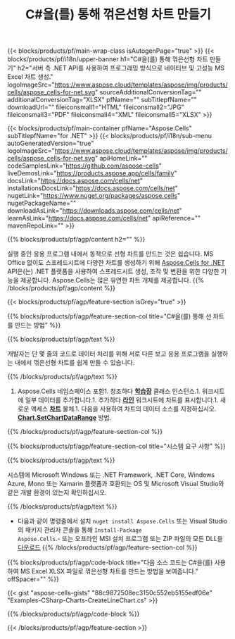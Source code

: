 ﻿---
title: C#을(를) 통해 꺾은선형 차트 만들기 
url: /ko/net/create-line-chart/ 
description: C# .NET 라이브러리를 사용하여 Excel에 선 차트를 생성하기 위한 샘플 코드. 이 코드를 사용하여 VB.NET, Asp.NET 또는 .NET 기반 애플리케이션 내에서 MS Excel에 대한 꺾은선형 차트를 생성합니다.
---
{{< blocks/products/pf/main-wrap-class isAutogenPage="true" >}}
{{< blocks/products/pf/i18n/upper-banner h1="C#을(를) 통해 꺾은선형 차트 만들기" h2="서버 측 .NET API를 사용하여 프로그래밍 방식으로 네이티브 및 고성능 MS Excel 차트 생성." logoImageSrc="https://www.aspose.cloud/templates/aspose/img/products/cells/aspose_cells-for-net.svg" sourceAdditionalConversionTag="" additionalConversionTag="XLSX" pfName="" subTitlepfName="" downloadUrl="" fileiconsmall1="HTML" fileiconsmall2="JPG" fileiconsmall3="PDF" fileiconsmall4="XML" fileiconsmall5="XLSX" >}}

{{< blocks/products/pf/main-container pfName="Aspose.Cells" subTitlepfName="for .NET" >}}
{{< blocks/products/pf/i18n/sub-menu autoGeneratedVersion="true" logoImageSrc="https://www.aspose.cloud/templates/aspose/img/products/cells/aspose_cells-for-net.svg" apiHomeLink="" codeSamplesLink="https://github.com/aspose-cells" liveDemosLink="https://products.aspose.app/cells/family" docsLink="https://docs.aspose.com/cells/net" installationsDocsLink="https://docs.aspose.com/cells/net" nugetLink="https://www.nuget.org/packages/aspose.cells" nugetPackageName="" downloadAsLink="https://downloads.aspose.com/cells/net" learnAsLink="https://docs.aspose.com/cells/net" apiReference="" mavenRepoLink="" >}}

{{% blocks/products/pf/agp/content h2="" %}}

실행 중인 응용 프로그램 내에서 동적으로 선형 차트를 만드는 것은 쉽습니다. MS Office 없이도 스프레드시트에 다양한 차트를 생성하기 위해 [Aspose.Cells for .NET](https://products.aspose.com/cells/net)  API은(는) .NET 플랫폼을 사용하여 스프레드시트 생성, 조작 및 변환을 위한 다양한 기능을 제공합니다. Aspose.Cells는 많은 유연한 차트 개체를 제공합니다.
{{% /blocks/products/pf/agp/content %}}

{{< blocks/products/pf/agp/feature-section isGrey="true" >}}

{{% blocks/products/pf/agp/feature-section-col title="C#을(를) 통해 선 차트를 만드는 방법" %}}

{{% blocks/products/pf/agp/text %}}

 개발자는 단 몇 줄의 코드로 데이터 처리를 위해 서로 다른 보고 응용 프로그램을 실행하는 내에서 꺾은선형 차트를 쉽게 만들 수 있습니다.

{{% /blocks/products/pf/agp/text %}}

1. Aspose.Cells 네임스페이스 포함1. 창조하다 [**학습장**](https://apireference.aspose.com/cells/net/aspose.cells/workbook) 클래스 인스턴스.1. 워크시트에 일부 데이터를 추가합니다.1. 추가하다 [**라인**](https://apireference.aspose.com/cells/net/aspose.cells.charts/charttype) 워크시트에 차트를 표시합니다.1. 새로운 액세스 [**차트**](https://apireference.aspose.com/cells/net/aspose.cells.charts/chart) 물체.1. 다음을 사용하여 차트의 데이터 소스를 지정하십시오. [**Chart.SetChartDataRange**](https://https://apireference.aspose.com/cells/net/aspose.cells.charts/chart/methods/setchartdatarange) 방법.

{{% /blocks/products/pf/agp/feature-section-col %}}

{{% blocks/products/pf/agp/feature-section-col title="시스템 요구 사항" %}}

{{% blocks/products/pf/agp/text %}}

 시스템에 Microsoft Windows 또는 .NET Framework, .NET Core, Windows Azure, Mono 또는 Xamarin 플랫폼과 호환되는 OS 및 Microsoft Visual Studio와 같은 개발 환경이 있는지 확인하십시오. 

{{% /blocks/products/pf/agp/text %}}

- 다음과 같이 명령줄에서 설치 <code>nuget install Aspose.Cells</code> 또는 Visual Studio의 패키지 관리자 콘솔을 통해 <code>Install-Package Aspose.Cells</code>.- 또는 오프라인 MSI 설치 프로그램 또는 ZIP 파일의 모든 DLL을 <a href="https://downloads.aspose.com/cells/net">다운로드</a>
{{% /blocks/products/pf/agp/feature-section-col %}}

{{% blocks/products/pf/agp/code-block title="다음 소스 코드는 C#을(를) 사용하여 MS Excel XLSX 파일로 꺾은선형 차트를 만드는 방법을 보여줍니다." offSpacer="" %}}

{{< gist "aspose-cells-gists" "88c9872508ec3150c552eb5155edf06e" "Examples-CSharp-Charts-CreateLineChart.cs" >}}

{{% /blocks/products/pf/agp/code-block %}}

{{< /blocks/products/pf/agp/feature-section >}}

<!-- aboutfile Starts -->
